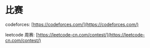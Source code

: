 # 比赛

codeforces: [https://codeforces.com/](https://codeforces.com/)

leetcode 周赛: [https://leetcode-cn.com/contest/](https://leetcode-cn.com/contest/)


